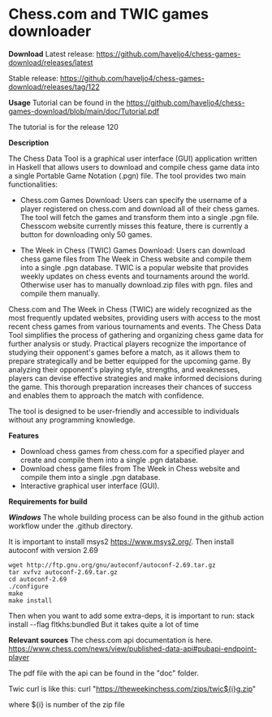 # Chess.com and TWIC games downloader

**Download**
Latest release: https://github.com/haveljo4/chess-games-download/releases/latest

Stable release: https://github.com/haveljo4/chess-games-download/releases/tag/122

**Usage** 
Tutorial can be found in the https://github.com/haveljo4/chess-games-download/blob/main/doc/Tutorial.pdf

The tutorial is for the release 120

**Description**

The Chess Data Tool is a graphical user interface (GUI) application written in Haskell that allows users to download and compile chess game data into a single Portable Game Notation (.pgn) file. The tool provides two main functionalities:

- Chess.com Games Download: Users can specify the username of a player registered on chess.com and download all of their chess games. The tool will fetch the games and transform them into a single .pgn file. Chesscom website currently misses this feature, there is currently a button for downloading only 50 games.

- The Week in Chess (TWIC) Games Download: Users can download chess game files from The Week in Chess website and compile them into a single .pgn database. TWIC is a popular website that provides weekly updates on chess events and tournaments around the world. Otherwise user has to manually download.zip files with pgn. files and compile them manually.

Chess.com and The Week in Chess (TWIC) are widely recognized as the most frequently updated websites, providing users with access to the most recent chess games from various tournaments and events.
The Chess Data Tool simplifies the process of gathering and organizing chess game data for further analysis or study. Practical players recognize the importance of studying their opponent's games before a match, as it allows them to prepare strategically and be better equipped for the upcoming game. By analyzing their opponent's playing style, strengths, and weaknesses, players can devise effective strategies and make informed decisions during the game. This thorough preparation increases their chances of success and enables them to approach the match with confidence.


The tool is designed to be user-friendly and accessible to individuals without any programming knowledge. 

**Features**

- Download chess games from chess.com for a specified player and create and compile them into a single .pgn database.
- Download chess game files from The Week in Chess website and compile them into a single .pgn database.
- Interactive graphical user interface (GUI).

**Requirements for build**

***Windows***
The whole building process can be also found in the github action workflow under the .github directory. 

It is important to install msys2 https://www.msys2.org/.
Then install autoconf with version 2.69

    wget http://ftp.gnu.org/gnu/autoconf/autoconf-2.69.tar.gz
    tar xvfvz autoconf-2.69.tar.gz
    cd autoconf-2.69
    ./configure
    make
    make install


Then when you want to add some extra-deps, it is important to run: stack install --flag fltkhs:bundled
But it takes quite a lot of time


**Relevant sources**
The chess.com api documentation is here.
https://www.chess.com/news/view/published-data-api#pubapi-endpoint-player

The pdf file with the api can be found in the "doc" folder. 

Twic
curl is like this:
curl "https://theweekinchess.com/zips/twic${i}g.zip"

where ${i} is number of the zip file
